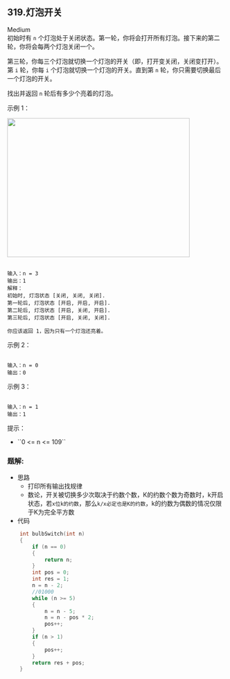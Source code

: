 ## 319.灯泡开关
Medium  
初始时有 ``n`` 个灯泡处于关闭状态。第一轮，你将会打开所有灯泡。接下来的第二轮，你将会每两个灯泡关闭一个。

第三轮，你每三个灯泡就切换一个灯泡的开关（即，打开变关闭，关闭变打开）。第 ``i`` 轮，你每 ``i`` 个灯泡就切换一个灯泡的开关。直到第 ``n`` 轮，你只需要切换最后一个灯泡的开关。

找出并返回 ``n`` 轮后有多少个亮着的灯泡。

 

示例 1：

<img alt="" src="https://assets.leetcode.com/uploads/2020/11/05/bulb.jpg" style="width: 421px; height: 321px;" />

```

输入：n = 3
输出：1 
解释：
初始时, 灯泡状态 [关闭, 关闭, 关闭].
第一轮后, 灯泡状态 [开启, 开启, 开启].
第二轮后, 灯泡状态 [开启, 关闭, 开启].
第三轮后, 灯泡状态 [开启, 关闭, 关闭]. 

你应该返回 1，因为只有一个灯泡还亮着。

```

示例 2：

```

输入：n = 0
输出：0

```

示例 3：

```

输入：n = 1
输出：1

```

 

提示：

<ul>
	<li>``0 <= n <= 109``</li>
</ul>

### 题解:  
* 思路  
	* 打印所有输出找规律  
	* 数论，开关被切换多少次取决于约数个数，K的约数个数为奇数时，k开启状态，若``x位k的约数``，那么``k/x必定也是K的约数``，k的约数为偶数的情况仅限于K为完全平方数
* 代码  
```c++
	int bulbSwitch(int n)
    {
        if (n == 0)
        {
            return n;
        }
        int pos = 0;
        int res = 1;
        n = n - 2;
        //01000
        while (n >= 5)
        {
            n = n - 5;
            n = n - pos * 2;
            pos++;
        }
        if (n > 1)
        {
            pos++;
        }
        return res + pos;
    }
```